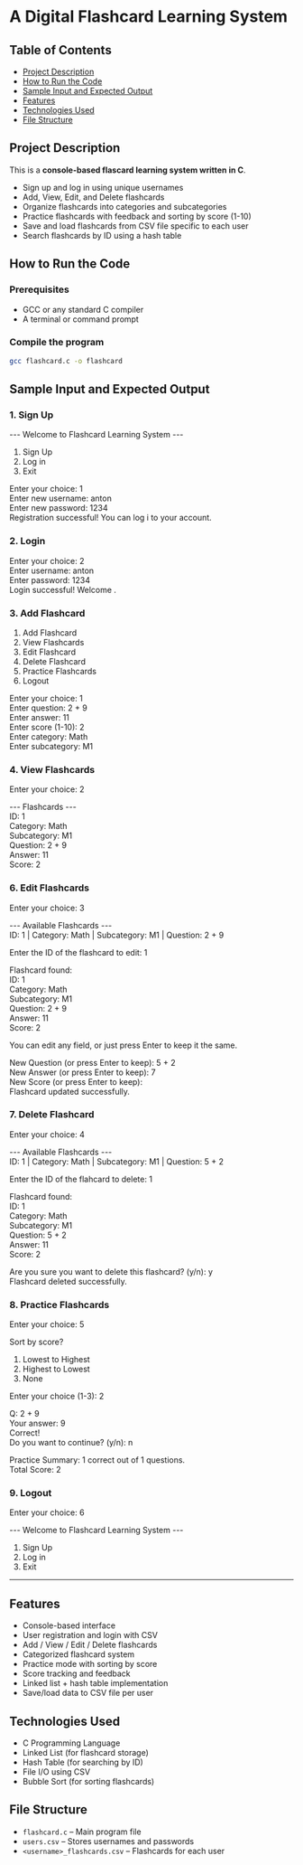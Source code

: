# A Digital Flashcard Learning System

## Table of Contents
- [Project Description](#project-description)
- [How to Run the Code](#how-to-run-the-code)
- [Sample Input and Expected Output](#sample-input-and-expected-output)
- [Features](#features)
- [Technologies Used](#technologies-used)
- [File Structure](#file-structure)


## Project Description

This is a **console-based flascard learning system written in C**.
- Sign up and log in using unique usernames
- Add, View, Edit, and Delete flashcards
- Organize flashcards into categories and subcategories
- Practice flashcards with feedback and sorting by score (1-10)
- Save and load flashcards from CSV file specific to each user
- Search flashcards by ID using a hash table



## How to Run the Code

### Prerequisites
- GCC or any standard C compiler
- A terminal or command prompt

### Compile the program
```bash
gcc flashcard.c -o flashcard
```




## Sample Input and Expected Output
### 1. Sign Up

--- Welcome to Flashcard Learning System ---
1. Sign Up
2. Log in
3. Exit
   
Enter your choice: 1\
Enter new username: anton\
Enter new password: 1234\
Registration successful! You can log i to your account.

### 2. Login
Enter your choice: 2\
Enter username: anton\
Enter password: 1234\
Login successful! Welcome <anton>.



### 3. Add Flashcard
1. Add Flashcard
2. View Flashcards
3. Edit Flashcard
4. Delete Flashcard
5. Practice Flashcards
6. Logout
   
Enter your choice: 1\
Enter question: 2 + 9\
Enter answer: 11\
Enter score (1-10): 2\
Enter category: Math\
Enter subcategory: M1

### 4. View Flashcards
Enter your choice: 2

--- Flashcards ---\
ID: 1\
Category: Math\
Subcategory: M1\
Question: 2 + 9\
Answer: 11\
Score: 2

### 6. Edit Flashcards
Enter your choice: 3

--- Available Flashcards ---\
ID: 1 | Category: Math | Subcategory: M1 | Question: 2 + 9

Enter the ID of the flashcard to edit: 1

Flashcard found:\
ID: 1\
Category: Math\
Subcategory: M1\
Question: 2 + 9\
Answer: 11\
Score: 2

You can edit any field, or just press Enter to keep it the same.

New Question (or press Enter to keep): 5 + 2\
New Answer (or press Enter to keep): 7\
New Score (or press Enter to keep):\
Flashcard updated successfully.

### 7. Delete Flashcard
Enter your choice: 4

--- Available Flashcards ---\
ID: 1 | Category: Math | Subcategory: M1 | Question: 5 + 2

Enter the ID of the flahcard to delete: 1

Flashcard found:\
ID: 1\
Category: Math\
Subcategory: M1\
Question: 5 + 2\
Answer: 11\
Score: 2

Are you sure you want to delete this flashcard? (y/n): y\
Flashcard deleted successfully.


### 8. Practice Flashcards
Enter your choice: 5

Sort by score?
1. Lowest to Highest
2. Highest to Lowest
3. None

Enter your choice (1-3): 2

Q: 2 + 9\
Your answer: 9\
Correct!\
Do you want to continue? (y/n): n

Practice Summary: 1 correct out of 1 questions.\
Total Score: 2

### 9. Logout
Enter your choice: 6

--- Welcome to Flashcard Learning System ---
1. Sign Up
2. Log in
3. Exit

---


## Features

- Console-based interface
- User registration and login with CSV
- Add / View / Edit / Delete flashcards
- Categorized flashcard system
- Practice mode with sorting by score
- Score tracking and feedback
- Linked list + hash table implementation
- Save/load data to CSV file per user


## Technologies Used

- C Programming Language
- Linked List (for flashcard storage)
- Hash Table (for searching by ID)
- File I/O using CSV
- Bubble Sort (for sorting flashcards)


## File Structure

- `flashcard.c` – Main program file
- `users.csv` – Stores usernames and passwords
- `<username>_flashcards.csv` – Flashcards for each user










